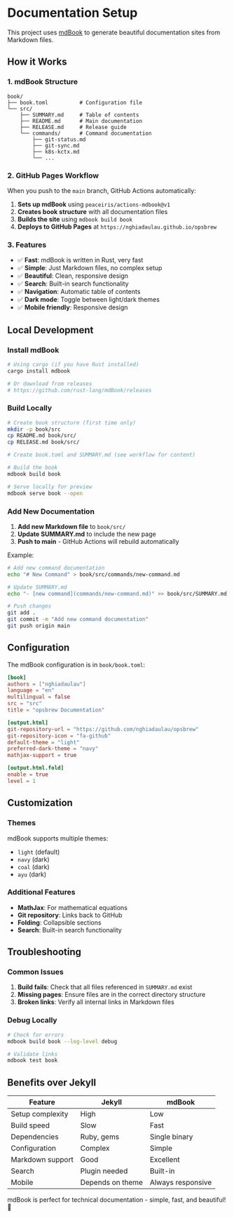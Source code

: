 # Documentation Setup

This project uses [mdBook](https://rust-lang.github.io/mdBook/) to generate beautiful documentation sites from Markdown files.

## How it Works

### 1. **mdBook Structure**
```
book/
├── book.toml          # Configuration file
└── src/
    ├── SUMMARY.md     # Table of contents
    ├── README.md      # Main documentation
    ├── RELEASE.md     # Release guide
    └── commands/      # Command documentation
        ├── git-status.md
        ├── git-sync.md
        ├── k8s-kctx.md
        └── ...
```

### 2. **GitHub Pages Workflow**
When you push to the `main` branch, GitHub Actions automatically:

1. **Sets up mdBook** using `peaceiris/actions-mdbook@v1`
2. **Creates book structure** with all documentation files
3. **Builds the site** using `mdbook build book`
4. **Deploys to GitHub Pages** at `https://nghiadaulau.github.io/opsbrew`

### 3. **Features**
- ✅ **Fast**: mdBook is written in Rust, very fast
- ✅ **Simple**: Just Markdown files, no complex setup
- ✅ **Beautiful**: Clean, responsive design
- ✅ **Search**: Built-in search functionality
- ✅ **Navigation**: Automatic table of contents
- ✅ **Dark mode**: Toggle between light/dark themes
- ✅ **Mobile friendly**: Responsive design

## Local Development

### Install mdBook
```bash
# Using cargo (if you have Rust installed)
cargo install mdbook

# Or download from releases
# https://github.com/rust-lang/mdBook/releases
```

### Build Locally
```bash
# Create book structure (first time only)
mkdir -p book/src
cp README.md book/src/
cp RELEASE.md book/src/

# Create book.toml and SUMMARY.md (see workflow for content)

# Build the book
mdbook build book

# Serve locally for preview
mdbook serve book --open
```

### Add New Documentation

1. **Add new Markdown file** to `book/src/`
2. **Update SUMMARY.md** to include the new page
3. **Push to main** - GitHub Actions will rebuild automatically

Example:
```bash
# Add new command documentation
echo "# New Command" > book/src/commands/new-command.md

# Update SUMMARY.md
echo "- [new command](commands/new-command.md)" >> book/src/SUMMARY.md

# Push changes
git add .
git commit -m "Add new command documentation"
git push origin main
```

## Configuration

The mdBook configuration is in `book/book.toml`:

```toml
[book]
authors = ["nghiadaulau"]
language = "en"
multilingual = false
src = "src"
title = "opsbrew Documentation"

[output.html]
git-repository-url = "https://github.com/nghiadaulau/opsbrew"
git-repository-icon = "fa-github"
default-theme = "light"
preferred-dark-theme = "navy"
mathjax-support = true

[output.html.fold]
enable = true
level = 1
```

## Customization

### Themes
mdBook supports multiple themes:
- `light` (default)
- `navy` (dark)
- `coal` (dark)
- `ayu` (dark)

### Additional Features
- **MathJax**: For mathematical equations
- **Git repository**: Links back to GitHub
- **Folding**: Collapsible sections
- **Search**: Built-in search functionality

## Troubleshooting

### Common Issues

1. **Build fails**: Check that all files referenced in `SUMMARY.md` exist
2. **Missing pages**: Ensure files are in the correct directory structure
3. **Broken links**: Verify all internal links in Markdown files

### Debug Locally
```bash
# Check for errors
mdbook build book --log-level debug

# Validate links
mdbook test book
```

## Benefits over Jekyll

| Feature | Jekyll | mdBook |
|---------|--------|--------|
| Setup complexity | High | Low |
| Build speed | Slow | Fast |
| Dependencies | Ruby, gems | Single binary |
| Configuration | Complex | Simple |
| Markdown support | Good | Excellent |
| Search | Plugin needed | Built-in |
| Mobile | Depends on theme | Always responsive |

mdBook is perfect for technical documentation - simple, fast, and beautiful! 🚀
